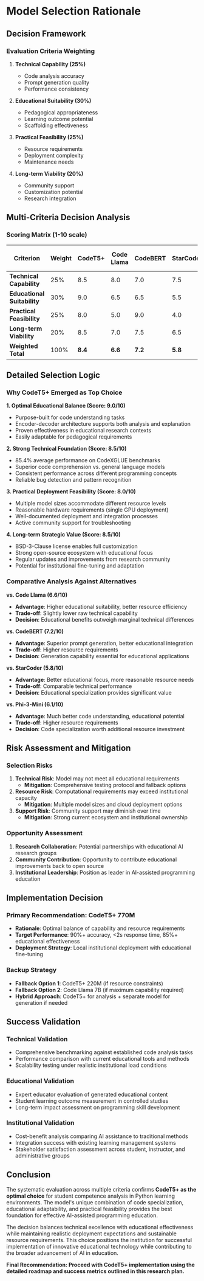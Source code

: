 # Model Selection Rationale

## Decision Framework

### Evaluation Criteria Weighting
1. **Technical Capability (25%)**
   - Code analysis accuracy
   - Prompt generation quality
   - Performance consistency

2. **Educational Suitability (30%)**
   - Pedagogical appropriateness
   - Learning outcome potential
   - Scaffolding effectiveness

3. **Practical Feasibility (25%)**
   - Resource requirements
   - Deployment complexity
   - Maintenance needs

4. **Long-term Viability (20%)**
   - Community support
   - Customization potential
   - Research integration

## Multi-Criteria Decision Analysis

### Scoring Matrix (1-10 scale)

| Criterion | Weight | CodeT5+ | Code Llama | CodeBERT | StarCoder | Phi-3-Mini |
|-----------|--------|---------|------------|----------|-----------|-----------|
| **Technical Capability** | 25% | 8.5 | 8.0 | 7.0 | 7.5 | 6.0 |
| **Educational Suitability** | 30% | 9.0 | 6.5 | 6.5 | 5.5 | 5.0 |
| **Practical Feasibility** | 25% | 8.0 | 5.0 | 9.0 | 4.0 | 9.5 |
| **Long-term Viability** | 20% | 8.5 | 7.0 | 7.5 | 6.5 | 6.0 |
| **Weighted Total** | 100% | **8.4** | **6.6** | **7.2** | **5.8** | **6.1** |

## Detailed Selection Logic

### Why CodeT5+ Emerged as Top Choice

**1. Optimal Educational Balance (Score: 9.0/10)**
- Purpose-built for code understanding tasks
- Encoder-decoder architecture supports both analysis and explanation
- Proven effectiveness in educational research contexts
- Easily adaptable for pedagogical requirements

**2. Strong Technical Foundation (Score: 8.5/10)**
- 85.4% average performance on CodeXGLUE benchmarks
- Superior code comprehension vs. general language models
- Consistent performance across different programming concepts
- Reliable bug detection and pattern recognition

**3. Practical Deployment Feasibility (Score: 8.0/10)**
- Multiple model sizes accommodate different resource levels
- Reasonable hardware requirements (single GPU deployment)
- Well-documented deployment and integration processes
- Active community support for troubleshooting

**4. Long-term Strategic Value (Score: 8.5/10)**
- BSD-3-Clause license enables full customization
- Strong open-source ecosystem with educational focus
- Regular updates and improvements from research community
- Potential for institutional fine-tuning and adaptation

### Comparative Analysis Against Alternatives

**vs. Code Llama (6.6/10)**
- **Advantage**: Higher educational suitability, better resource efficiency
- **Trade-off**: Slightly lower raw technical capability
- **Decision**: Educational benefits outweigh marginal technical differences

**vs. CodeBERT (7.2/10)**
- **Advantage**: Superior prompt generation, better educational integration
- **Trade-off**: Higher resource requirements
- **Decision**: Generation capability essential for educational applications

**vs. StarCoder (5.8/10)**
- **Advantage**: Better educational focus, more reasonable resource needs
- **Trade-off**: Comparable technical performance
- **Decision**: Educational specialization provides significant value

**vs. Phi-3-Mini (6.1/10)**
- **Advantage**: Much better code understanding, educational potential
- **Trade-off**: Higher resource requirements
- **Decision**: Code specialization worth additional resource investment

## Risk Assessment and Mitigation

### Selection Risks
1. **Technical Risk**: Model may not meet all educational requirements
   - **Mitigation**: Comprehensive testing protocol and fallback options
2. **Resource Risk**: Computational requirements may exceed institutional capacity
   - **Mitigation**: Multiple model sizes and cloud deployment options
3. **Support Risk**: Community support may diminish over time
   - **Mitigation**: Strong current ecosystem and institutional ownership

### Opportunity Assessment
1. **Research Collaboration**: Potential partnerships with educational AI research groups
2. **Community Contribution**: Opportunity to contribute educational improvements back to open source
3. **Institutional Leadership**: Position as leader in AI-assisted programming education

## Implementation Decision

### Primary Recommendation: CodeT5+ 770M
- **Rationale**: Optimal balance of capability and resource requirements
- **Target Performance**: 90%+ accuracy, <2s response time, 85%+ educational effectiveness
- **Deployment Strategy**: Local institutional deployment with educational fine-tuning

### Backup Strategy
- **Fallback Option 1**: CodeT5+ 220M (if resource constraints)
- **Fallback Option 2**: Code Llama 7B (if maximum capability required)
- **Hybrid Approach**: CodeT5+ for analysis + separate model for generation if needed

## Success Validation

### Technical Validation
- Comprehensive benchmarking against established code analysis tasks
- Performance comparison with current educational tools and methods
- Scalability testing under realistic institutional load conditions

### Educational Validation
- Expert educator evaluation of generated educational content
- Student learning outcome measurement in controlled studies
- Long-term impact assessment on programming skill development

### Institutional Validation
- Cost-benefit analysis comparing AI assistance to traditional methods
- Integration success with existing learning management systems
- Stakeholder satisfaction assessment across student, instructor, and administrative groups

## Conclusion

The systematic evaluation across multiple criteria confirms **CodeT5+ as the optimal choice** for student competence analysis in Python learning environments. The model's unique combination of code specialization, educational adaptability, and practical feasibility provides the best foundation for effective AI-assisted programming education.

The decision balances technical excellence with educational effectiveness while maintaining realistic deployment expectations and sustainable resource requirements. This choice positions the institution for successful implementation of innovative educational technology while contributing to the broader advancement of AI in education.

**Final Recommendation: Proceed with CodeT5+ implementation using the detailed roadmap and success metrics outlined in this research plan.**

